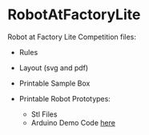 # RobotAtFactoryLite
Robot at Factory Lite Competition files:

 - Rules

 - Layout (svg and pdf)

 - Printable Sample Box

 - Printable Robot Prototypes: 
   - Stl Files
   - Arduino Demo Code <a href="https://github.com/P33a/SimTwo/tree/master/RobotFactoryLite2022/rafliteduinoHWLoopESP" target="_blank">here</a>  
   

